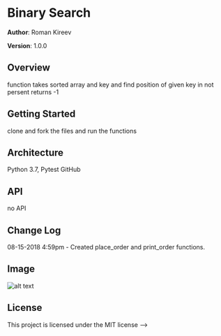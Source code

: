 # Binary Search

**Author**: Roman Kireev

**Version**: 1.0.0   

## Overview
function takes sorted array and key and find position of given key in not persent returns -1

## Getting Started
clone and fork the files and run the functions


## Architecture
Python 3.7, Pytest
GitHub

## API
no API

## Change Log

08-15-2018 4:59pm - Created place_order and print_order functions.

## Image
![alt text](https://github.com/RomikGood/data-structures-and-algorithms/blob/array_binary_search/assets/binary_search.jpg)

## License
This project is licensed under the MIT license
-->

